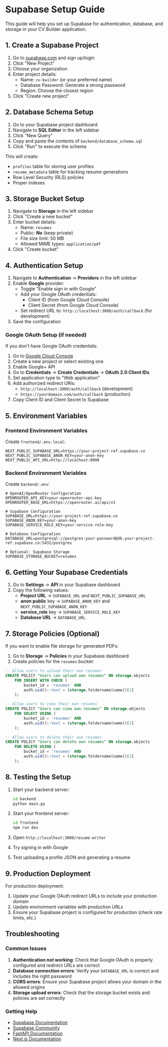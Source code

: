 # Supabase Setup Guide

This guide will help you set up Supabase for authentication, database, and storage in your CV Builder application.

## 1. Create a Supabase Project

1. Go to [supabase.com](https://supabase.com) and sign up/login
2. Click "New Project"
3. Choose your organization
4. Enter project details:
   - Name: `cv-builder` (or your preferred name)
   - Database Password: Generate a strong password
   - Region: Choose the closest region
5. Click "Create new project"

## 2. Database Schema Setup

1. Go to your Supabase project dashboard
2. Navigate to **SQL Editor** in the left sidebar
3. Click "New Query"
4. Copy and paste the contents of `backend/database_schema.sql`
5. Click "Run" to execute the schema

This will create:
- `profiles` table for storing user profiles
- `resume_metadata` table for tracking resume generations
- Row Level Security (RLS) policies
- Proper indexes

## 3. Storage Bucket Setup

1. Navigate to **Storage** in the left sidebar
2. Click "Create a new bucket"
3. Enter bucket details:
   - Name: `resumes`
   - Public: **No** (keep private)
   - File size limit: 50 MB
   - Allowed MIME types: `application/pdf`
4. Click "Create bucket"

## 4. Authentication Setup

1. Navigate to **Authentication** → **Providers** in the left sidebar
2. Enable **Google** provider:
   - Toggle "Enable sign in with Google"
   - Add your Google OAuth credentials:
     - Client ID (from Google Cloud Console)
     - Client Secret (from Google Cloud Console)
   - Set redirect URL to: `http://localhost:3000/auth/callback` (for development)
3. Save the configuration

### Google OAuth Setup (if needed)

If you don't have Google OAuth credentials:

1. Go to [Google Cloud Console](https://console.cloud.google.com/)
2. Create a new project or select existing one
3. Enable Google+ API
4. Go to **Credentials** → **Create Credentials** → **OAuth 2.0 Client IDs**
5. Set application type to "Web application"
6. Add authorized redirect URIs:
   - `http://localhost:3000/auth/callback` (development)
   - `https://yourdomain.com/auth/callback` (production)
7. Copy Client ID and Client Secret to Supabase

## 5. Environment Variables

### Frontend Environment Variables

Create `frontend/.env.local`:

```env
NEXT_PUBLIC_SUPABASE_URL=https://your-project-ref.supabase.co
NEXT_PUBLIC_SUPABASE_ANON_KEY=your-anon-key
NEXT_PUBLIC_API_URL=http://localhost:8000
```

### Backend Environment Variables

Create `backend/.env`:

```env
# OpenAI/OpenRouter Configuration
OPENROUTER_API_KEY=your-openrouter-api-key
OPENROUTER_BASE_URL=https://openrouter.ai/api/v1

# Supabase Configuration
SUPABASE_URL=https://your-project-ref.supabase.co
SUPABASE_ANON_KEY=your-anon-key
SUPABASE_SERVICE_ROLE_KEY=your-service-role-key

# Database Configuration
DATABASE_URL=postgresql://postgres:your-password@db.your-project-ref.supabase.co:5432/postgres

# Optional: Supabase Storage
SUPABASE_STORAGE_BUCKET=resumes
```

## 6. Getting Your Supabase Credentials

1. Go to **Settings** → **API** in your Supabase dashboard
2. Copy the following values:
   - **Project URL** → `SUPABASE_URL` and `NEXT_PUBLIC_SUPABASE_URL`
   - **anon public** key → `SUPABASE_ANON_KEY` and `NEXT_PUBLIC_SUPABASE_ANON_KEY`
   - **service_role** key → `SUPABASE_SERVICE_ROLE_KEY`
   - **Database URL** → `DATABASE_URL`

## 7. Storage Policies (Optional)

If you want to enable file storage for generated PDFs:

1. Go to **Storage** → **Policies** in your Supabase dashboard
2. Create policies for the `resumes` bucket:

```sql
-- Allow users to upload their own resumes
CREATE POLICY "Users can upload own resumes" ON storage.objects
    FOR INSERT WITH CHECK (
        bucket_id = 'resumes' AND 
        auth.uid()::text = (storage.foldername(name))[1]
    );

-- Allow users to view their own resumes
CREATE POLICY "Users can view own resumes" ON storage.objects
    FOR SELECT USING (
        bucket_id = 'resumes' AND 
        auth.uid()::text = (storage.foldername(name))[1]
    );

-- Allow users to delete their own resumes
CREATE POLICY "Users can delete own resumes" ON storage.objects
    FOR DELETE USING (
        bucket_id = 'resumes' AND 
        auth.uid()::text = (storage.foldername(name))[1]
    );
```

## 8. Testing the Setup

1. Start your backend server:
   ```bash
   cd backend
   python main.py
   ```

2. Start your frontend server:
   ```bash
   cd frontend
   npm run dev
   ```

3. Open `http://localhost:3000/resume-writer`
4. Try signing in with Google
5. Test uploading a profile JSON and generating a resume

## 9. Production Deployment

For production deployment:

1. Update your Google OAuth redirect URLs to include your production domain
2. Update environment variables with production URLs
3. Ensure your Supabase project is configured for production (check rate limits, etc.)

## Troubleshooting

### Common Issues

1. **Authentication not working**: Check that Google OAuth is properly configured and redirect URLs are correct
2. **Database connection errors**: Verify your `DATABASE_URL` is correct and includes the right password
3. **CORS errors**: Ensure your Supabase project allows your domain in the allowed origins
4. **Storage upload errors**: Check that the storage bucket exists and policies are set correctly

### Getting Help

- [Supabase Documentation](https://supabase.com/docs)
- [Supabase Community](https://github.com/supabase/supabase/discussions)
- [FastAPI Documentation](https://fastapi.tiangolo.com/)
- [Next.js Documentation](https://nextjs.org/docs)
